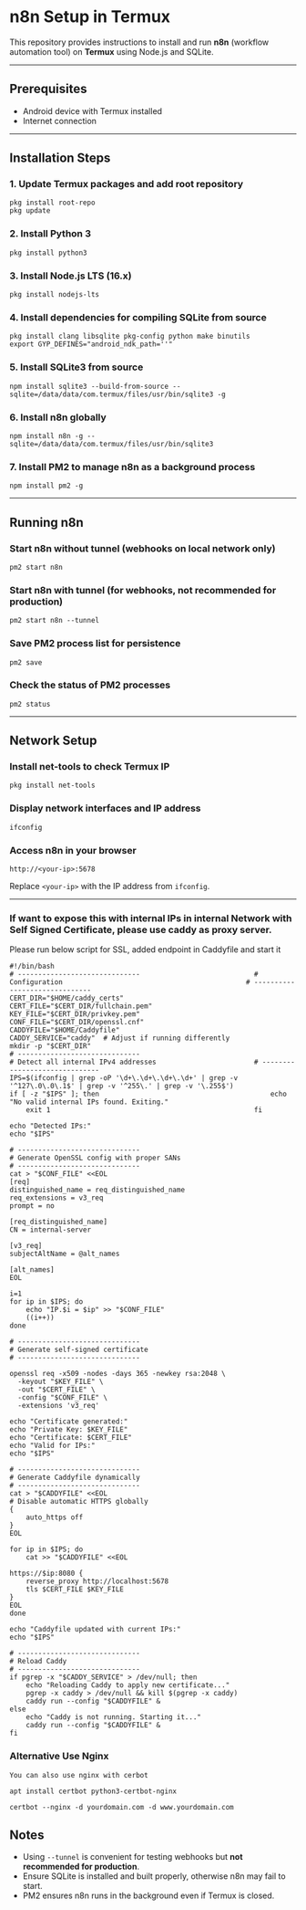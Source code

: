 # n8n Setup in Termux

This repository provides instructions to install and run **n8n** (workflow automation tool) on **Termux** using Node.js and SQLite.

---

## Prerequisites

- Android device with Termux installed
- Internet connection

---

## Installation Steps

### 1. Update Termux packages and add root repository
```
pkg install root-repo
pkg update
```

### 2. Install Python 3
```
pkg install python3
```

### 3. Install Node.js LTS (16.x)
```
pkg install nodejs-lts
```

### 4. Install dependencies for compiling SQLite from source
```
pkg install clang libsqlite pkg-config python make binutils
export GYP_DEFINES="android_ndk_path=''"
```

### 5. Install SQLite3 from source
```
npm install sqlite3 --build-from-source --sqlite=/data/data/com.termux/files/usr/bin/sqlite3 -g
```

### 6. Install n8n globally
```
npm install n8n -g --sqlite=/data/data/com.termux/files/usr/bin/sqlite3
```

### 7. Install PM2 to manage n8n as a background process
```
npm install pm2 -g
```

---

## Running n8n

### Start n8n without tunnel (webhooks on local network only)
```
pm2 start n8n
```

### Start n8n with tunnel (for webhooks, not recommended for production)
```
pm2 start n8n --tunnel
```

### Save PM2 process list for persistence
```
pm2 save
```

### Check the status of PM2 processes
```
pm2 status
```

---

## Network Setup

### Install net-tools to check Termux IP
```
pkg install net-tools
```

### Display network interfaces and IP address
```
ifconfig
```

### Access n8n in your browser
```
http://<your-ip>:5678
```

Replace `<your-ip>` with the IP address from `ifconfig`.

---

### If want to expose this with internal IPs in internal Network with Self Signed Certificate, please use caddy as proxy server.

Please run below script for SSL, added endpoint in Caddyfile and start it

```
#!/bin/bash                                                 
# ------------------------------                            # Configuration                                             # ------------------------------
CERT_DIR="$HOME/caddy_certs"                                CERT_FILE="$CERT_DIR/fullchain.pem"                         KEY_FILE="$CERT_DIR/privkey.pem"
CONF_FILE="$CERT_DIR/openssl.cnf"                           CADDYFILE="$HOME/Caddyfile"
CADDY_SERVICE="caddy"  # Adjust if running differently      
mkdir -p "$CERT_DIR"                                                                                                    # ------------------------------
# Detect all internal IPv4 addresses                        # ------------------------------
IPS=$(ifconfig | grep -oP '\d+\.\d+\.\d+\.\d+' | grep -v '^127\.0\.0\.1$' | grep -v '^255\.' | grep -v '\.255$')                                                                    if [ -z "$IPS" ]; then                                          echo "No valid internal IPs found. Exiting."
    exit 1                                                  fi

echo "Detected IPs:"
echo "$IPS"

# ------------------------------
# Generate OpenSSL config with proper SANs
# ------------------------------
cat > "$CONF_FILE" <<EOL
[req]
distinguished_name = req_distinguished_name
req_extensions = v3_req
prompt = no

[req_distinguished_name]
CN = internal-server

[v3_req]
subjectAltName = @alt_names

[alt_names]
EOL

i=1
for ip in $IPS; do
    echo "IP.$i = $ip" >> "$CONF_FILE"
    ((i++))
done

# ------------------------------
# Generate self-signed certificate
# ------------------------------

openssl req -x509 -nodes -days 365 -newkey rsa:2048 \
  -keyout "$KEY_FILE" \
  -out "$CERT_FILE" \
  -config "$CONF_FILE" \
  -extensions 'v3_req'

echo "Certificate generated:"
echo "Private Key: $KEY_FILE"
echo "Certificate: $CERT_FILE"
echo "Valid for IPs:"
echo "$IPS"

# ------------------------------
# Generate Caddyfile dynamically
# ------------------------------
cat > "$CADDYFILE" <<EOL
# Disable automatic HTTPS globally
{
    auto_https off
}
EOL

for ip in $IPS; do
    cat >> "$CADDYFILE" <<EOL

https://$ip:8080 {
    reverse_proxy http://localhost:5678
    tls $CERT_FILE $KEY_FILE
}
EOL
done

echo "Caddyfile updated with current IPs:"
echo "$IPS"

# ------------------------------
# Reload Caddy
# ------------------------------
if pgrep -x "$CADDY_SERVICE" > /dev/null; then
    echo "Reloading Caddy to apply new certificate..."
    pgrep -x caddy > /dev/null && kill $(pgrep -x caddy)
    caddy run --config "$CADDYFILE" &
else
    echo "Caddy is not running. Starting it..."
    caddy run --config "$CADDYFILE" &
fi

```

### Alternative Use Nginx

```
You can also use nginx with cerbot

apt install certbot python3-certbot-nginx

certbot --nginx -d yourdomain.com -d www.yourdomain.com

```

## Notes

- Using `--tunnel` is convenient for testing webhooks but **not recommended for production**.
- Ensure SQLite is installed and built properly, otherwise n8n may fail to start.
- PM2 ensures n8n runs in the background even if Termux is closed.
